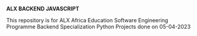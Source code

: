 __ALX BACKEND JAVASCRIPT__

This repository is for ALX Africa Education Software Engineering Programme Backend Specialization Python Projects
done on 05-04-2023
